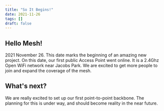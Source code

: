 ```yaml
---
title: "So It Begins!"
date: 2021-11-26
tags: []
draft: false
---
```


## Hello Mesh!
2021 November 26. This date marks the beginning of an amazing new project. On this date, our first public Access Point went online. It is a 2.4Ghz Open WiFi network near Jacobs Park. We are excited to get more people to join and expand the coverage of the mesh.

## What's next?
We are really excited to set up our first point-to-point backbone. The planning for this is under way, and should become reality in the near future.
